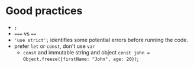 # Good practices

- `;`
- `===` vs `==`
- `'use strict';` identifies some potential errors before running the code.
- prefer `let` or `const`, don't use `var`
  - `const` and immutable string and object `const john = Object.freeze({firstName: "John", age: 20})`;
